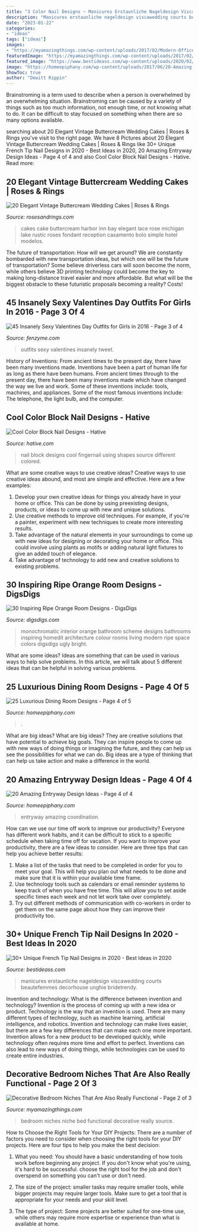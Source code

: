 ```yaml
---
title: "3 Color Nail Designs ~ Manicures Erstaunliche Nageldesign Viscawedding Courts Beautefemmes Decorhouse Unghie Bridetrendy"
description: "Manicures erstaunliche nageldesign viscawedding courts beautefemmes decorhouse unghie bridetrendy"
date: "2023-01-22"
categories:
- "ideas"
tags: ["ideas"]
images:
- "https://myamazingthings.com/wp-content/uploads/2017/02/Modern-Office-Furniture-Boca-Raton-Bedroom-Contemporary-with-accent-wall-bed-niche.jpg"
featuredImage: "https://myamazingthings.com/wp-content/uploads/2017/02/Modern-Office-Furniture-Boca-Raton-Bedroom-Contemporary-with-accent-wall-bed-niche.jpg"
featured_image: "https://www.bestideass.com/wp-content/uploads/2020/02/24-best-french-tip-nail-designs-2402202095624.jpg"
image: "https://homeepiphany.com/wp-content/uploads/2017/06/20-Amazing-Entryway-Design-Ideas-18.jpg"
ShowToc: true
author: "Dewitt Rippin"
---
```



Brainstroming is a term used to describe when a person is overwhelmed by an overwhelming situation. Brainstroming can be caused by a variety of things such as too much information, not enough time, or not knowing what to do. It can be difficult to stay focused on something when there are so many options available.

	

		
searching about 20 Elegant Vintage Buttercream Wedding Cakes | Roses &amp; Rings you've visit to the right page. We have 8 Pictures about 20 Elegant Vintage Buttercream Wedding Cakes | Roses &amp; Rings like 30+ Unique French Tip Nail Designs in 2020 - Best Ideas in 2020, 20 Amazing Entryway Design Ideas - Page 4 of 4 and also Cool Color Block Nail Designs - Hative. Read more:
		
    
## 20 Elegant Vintage Buttercream Wedding Cakes | Roses &amp; Rings

<img loading=lazy src="http://www.rosesandrings.com/wp-content/uploads/2018/01/Beautiful-rose-adorned-wedding-cake.jpg" onerror="this.onerror=null;this.src='https://tse4.mm.bing.net/th?id=OIP.HYhZkjN5rHtm3VlbxSnR3QHaLH&amp;pid=15.1';" alt="20 Elegant Vintage Buttercream Wedding Cakes | Roses &amp; Rings">

_Source: rosesandrings.com_

>cakes cake buttercream harbor inn bay elegant lace rose michigan lake rustic roses fondant reception casamento bolo simple hotel modelos. 

	

The future of transportation: How will we get around?
We are constantly bombarded with new transportation ideas, but which one will be the future of transportation? Some believe driverless cars will soon become the norm, while others believe 3D printing technology could become the key to making long-distance travel easier and more affordable. But what will be the biggest obstacle to these futuristic proposals becoming a reality? Costs!

    
## 45 Insanely Sexy Valentines Day Outfits For Girls In 2016 - Page 3 Of 4

<img loading=lazy src="http://fenzyme.com/wp-content/uploads/2015/01/Sexy-Valentines-Day-Outfits-for-Girls58.jpg" onerror="this.onerror=null;this.src='https://tse3.mm.bing.net/th?id=OIP.pKUcoUXmqgQjeoyQEQZtjQHaLd&amp;pid=15.1';" alt="45 Insanely Sexy Valentines Day Outfits for Girls in 2016 - Page 3 of 4">

_Source: fenzyme.com_

>outfits sexy valentines insanely tweet. 

	

History of Inventions: From ancient times to the present day, there have been many inventions made.
Inventions have been a part of human life for as long as there have been humans. From ancient times through to the present day, there have been many inventions made which have changed the way we live and work. Some of these inventions include: tools, machines, and appliances. Some of the most famous inventions include: The telephone, the light bulb, and the computer.

    
## Cool Color Block Nail Designs - Hative

<img loading=lazy src="https://hative.com/wp-content/uploads/2014/11/color-block-nail-designs/6-color-block-nail-designs.jpg" onerror="this.onerror=null;this.src='https://tse4.mm.bing.net/th?id=OIP.zCgub5iwRDbvFUFMhhvCMQHaLH&amp;pid=15.1';" alt="Cool Color Block Nail Designs - Hative">

_Source: hative.com_

>nail block designs cool fingernail using shapes source different colored. 

	

What are some creative ways to use creative ideas?
Creative ways to use creative ideas abound, and most are simple and effective. Here are a few examples: 
1. Develop your own creative ideas for things you already have in your home or office. This can be done by using preexisting designs, products, or ideas to come up with new and unique solutions. 
2. Use creative methods to improve old techniques. For example, if you're a painter, experiment with new techniques to create more interesting results. 
3. Take advantage of the natural elements in your surroundings to come up with new ideas for designing or decorating your home or office. This could involve using plants as motifs or adding natural light fixtures to give an added touch of elegance. 
4. Take advantage of technology to add new and creative solutions to existing problems.

    
## 30 Inspiring Ripe Orange Room Designs - DigsDigs

<img loading=lazy src="https://www.digsdigs.com/photos/bright-and-inspiring-orange-room-designs-18.jpg" onerror="this.onerror=null;this.src='https://tse2.mm.bing.net/th?id=OIP.7PK3Cf_wPfMezy1qKjPLfAHaJ-&amp;pid=15.1';" alt="30 Inspiring Ripe Orange Room Designs - DigsDigs">

_Source: digsdigs.com_

>monochromatic interior orange bathroom scheme designs bathrooms inspiring homedit architecture colour rooms living modern ripe space colors digsdigs ugly bright. 

	

What are some ideas?
Ideas are something that can be used in various ways to help solve problems. In this article, we will talk about 5 different ideas that can be helpful in solving various problems.

    
## 25 Luxurious Dining Room Designs - Page 4 Of 5

<img loading=lazy src="https://homeepiphany.com/wp-content/uploads/2015/04/25-Luxurious-Dining-Room-Designs-16.jpg" onerror="this.onerror=null;this.src='https://tse2.mm.bing.net/th?id=OIP.z_9SWD745-Dr733sIJAuVQHaE8&amp;pid=15.1';" alt="25 Luxurious Dining Room Designs - Page 4 of 5">

_Source: homeepiphany.com_

>. 

	

What are big ideas?
What are big ideas? They are creative solutions that have potential to achieve big goals. They can inspire people to come up with new ways of doing things or imagining the future, and they can help us see the possibilities for what we can do. Big ideas are a type of thinking that can help us take action and make a difference in the world.

    
## 20 Amazing Entryway Design Ideas - Page 4 Of 4

<img loading=lazy src="https://homeepiphany.com/wp-content/uploads/2017/06/20-Amazing-Entryway-Design-Ideas-18.jpg" onerror="this.onerror=null;this.src='https://tse4.mm.bing.net/th?id=OIP.loP_OdhWYLVd90Qdk5IsBwHaLM&amp;pid=15.1';" alt="20 Amazing Entryway Design Ideas - Page 4 of 4">

_Source: homeepiphany.com_

>entryway amazing coordination. 

	

How can we use our time off work to improve our productivity?
Everyone has different work habits, and it can be difficult to stick to a specific schedule when taking time off for vacation. If you want to improve your productivity, there are a few ideas to consider. Here are three tips that can help you achieve better results: 
1. Make a list of the tasks that need to be completed in order for you to meet your goal. This will help you plan out what needs to be done and make sure that it is within your available time frame. 
2. Use technology tools such as calendars or email reminder systems to keep track of when you have free time. This will allow you to set aside specific times each week and not let work take over completely. 
3. Try out different methods of communication with co-workers in order to get them on the same page about how they can improve their productivity too.

    
## 30+ Unique French Tip Nail Designs In 2020 - Best Ideas In 2020

<img loading=lazy src="https://www.bestideass.com/wp-content/uploads/2020/02/24-best-french-tip-nail-designs-2402202095624.jpg" onerror="this.onerror=null;this.src='https://tse2.mm.bing.net/th?id=OIP.DQaMnFGIpsRo-fZIw3wqAwHaJ4&amp;pid=15.1';" alt="30+ Unique French Tip Nail Designs in 2020 - Best Ideas in 2020">

_Source: bestideass.com_

>manicures erstaunliche nageldesign viscawedding courts beautefemmes decorhouse unghie bridetrendy. 

	

Invention and technology: What is the difference between invention and technology?
Invention is the process of coming up with a new idea or product. Technology is the way that an invention is used. There are many different types of technology, such as machine learning, artificial intelligence, and robotics. Invention and technology can make lives easier, but there are a few key differences that can make each one more important. 
Invention allows for a new product to be developed quickly, while technology often requires more time and effort to perfect. Inventions can also lead to new ways of doing things, while technologies can be used to create entire industries.

    
## Decorative Bedroom Niches That Are Also Really Functional - Page 2 Of 3

<img loading=lazy src="https://myamazingthings.com/wp-content/uploads/2017/02/Modern-Office-Furniture-Boca-Raton-Bedroom-Contemporary-with-accent-wall-bed-niche.jpg" onerror="this.onerror=null;this.src='https://tse1.mm.bing.net/th?id=OIP.ldY9y6c7L3UIhsoR4lNgCgHaE_&amp;pid=15.1';" alt="Decorative Bedroom Niches That Are Also Really Functional - Page 2 of 3">

_Source: myamazingthings.com_

>bedroom niches niche bed functional decorative really source. 

	

How to Choose the Right Tools for Your DIY Projects:
There are a number of factors you need to consider when choosing the right tools for your DIY projects. Here are four tips to help you make the best decision:
1. What you need: You should have a basic understanding of how tools work before beginning any project. If you don't know what you're using, it's hard to be successful. choose the right tool for the job and don't overspend on something you can't use or don't need.

2. The size of the project: smaller tasks may require smaller tools, while bigger projects may require larger tools. Make sure to get a tool that is appropriate for your needs and your skill level.

3. The type of project: Some projects are better suited for one-time use, while others may require more expertise or experience than what is available at home.

